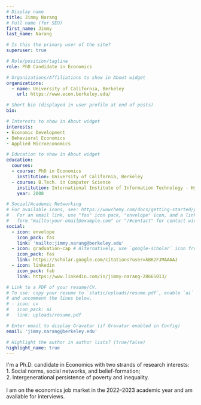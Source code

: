 ```yaml
---
# Display name
title: Jimmy Narang
# Full name (for SEO)
first_name: Jimmy
last_name: Narang

# Is this the primary user of the site?
superuser: true

# Role/position/tagline
role: PhD Candidate in Economics

# Organizations/Affiliations to show in About widget
organizations:
  - name: University of California, Berkeley
    url: https://www.econ.berkeley.edu/

# Short bio (displayed in user profile at end of posts)
bio:

# Interests to show in About widget
interests:
- Economic Development
- Behavioral Economics
- Applied Microeconomics

# Education to show in About widget
education:
  courses:
  - course: PhD in Economics
    institution: University of California, Berkeley
  - course: B.Tech. in Computer Science
    institution: International Institute of Information Technology - Hyderabad, India
    year: 2008

# Social/Academic Networking
# For available icons, see: https://wowchemy.com/docs/getting-started/page-builder/#icons
#   For an email link, use "fas" icon pack, "envelope" icon, and a link in the
#   form "mailto:your-email@example.com" or "/#contact" for contact widget.
social:
  - icon: envelope
    icon_pack: fas
    link: 'mailto:jimmy.narang@berkeley.edu'
  - icon: graduation-cap # Alternatively, use `google-scholar` icon from `ai` icon pack
    icon_pack: fas
    link: https://scholar.google.com/citations?user=kBR2FJMAAAAJ
  - icon: linkedin
    icon_pack: fab
    link: https://www.linkedin.com/in/jimmy-narang-28665013/

# Link to a PDF of your resume/CV.
# To use: copy your resume to `static/uploads/resume.pdf`, enable `ai` icons in `params.yaml`,
# and uncomment the lines below.
# - icon: cv
#   icon_pack: ai
#   link: uploads/resume.pdf

# Enter email to display Gravatar (if Gravatar enabled in Config)
email: 'jimmy.narang@berkeley.edu'

# Highlight the author in author lists? (true/false)
highlight_name: true
---
```


I'm a Ph.D. candidate in Economics with two strands of research interests: <br> 1. Social norms, social networks, and belief-formation;<br> 2. Intergenerational persistence of poverty and inequality. 
<br><br>
I am on the economics job market in the 2022–2023 academic year and am available for interviews.

